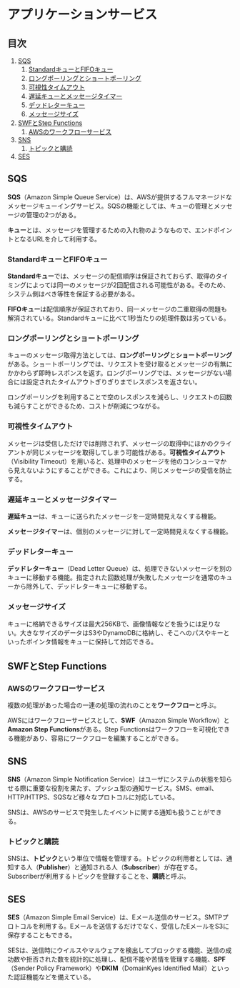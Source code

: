 # アプリケーションサービス


## 目次

1. [SQS](#sqs)
	1. [StandardキューとFIFOキュー](#standardキューとfifoキュー)
	1. [ロングポーリングとショートポーリング](#ロングポーリングとショートポーリング)
	1. [可視性タイムアウト](#可視性タイムアウト)
	1. [遅延キューとメッセージタイマー](#遅延キューとメッセージタイマー)
	1. [デッドレターキュー](#デッドレターキュー)
	1. [メッセージサイズ](#メッセージサイズ)
1. [SWFとStep Functions](#swfとstep-functions)
	1. [AWSのワークフローサービス](#awsのワークフローサービス)
1. [SNS](#sns)
	1. [トピックと購読](#トピックと購読)
1. [SES](#ses)


## SQS

**SQS**（Amazon Simple Queue Service）は、AWSが提供するフルマネージドなメッセージキューイングサービス。SQSの機能としては、キューの管理とメッセージの管理の2つがある。

**キュー**とは、メッセージを管理するための入れ物のようなもので、エンドポイントとなるURLを介して利用する。

### StandardキューとFIFOキュー

**Standardキュー**では、メッセージの配信順序は保証されておらず、取得のタイミングによっては同一のメッセージが2回配信される可能性がある。そのため、システム側はべき等性を保証する必要がある。

**FIFOキュー**は配信順序が保証されており、同一メッセージの二重取得の問題も解消されている。Standardキューに比べて1秒当たりの処理件数は劣っている。

### ロングポーリングとショートポーリング

キューのメッセージ取得方法としては、**ロングポーリング**と**ショートポーリング**がある。ショートポーリングでは、リクエストを受け取るとメッセージの有無にかかわらず即時レスポンスを返す。ロングポーリングでは、メッセージがない場合には設定されたタイムアウトぎりぎりまでレスポンスを返さない。

ロングポーリングを利用することで空のレスポンスを減らし、リクエストの回数も減らすことができるため、コストが削減につながる。

### 可視性タイムアウト

メッセージは受信しただけでは削除されず、メッセージの取得中にほかのクライアントが同じメッセージを取得してしまう可能性がある。**可視性タイムアウト**（Visibility Timeout）を用いると、処理中のメッセージを他のコンシューマから見えないようにすることができる。これにより、同じメッセージの受信を防止する。

### 遅延キューとメッセージタイマー

**遅延キュー**は、キューに送られたメッセージを一定時間見えなくする機能。

**メッセージタイマー**は、個別のメッセージに対して一定時間見えなくする機能。

### デッドレターキュー

**デッドレターキュー**（Dead Letter Queue）は、処理できないメッセージを別のキューに移動する機能。指定された回数処理が失敗したメッセージを通常のキューから除外して、デッドレターキューに移動する。

### メッセージサイズ

キューに格納できるサイズは最大256KBで、画像情報などを扱うには足りない。大きなサイズのデータはS3やDynamoDBに格納し、そこへのパスやキーといったポインタ情報をキューに保持して対応できる。


## SWFとStep Functions

### AWSのワークフローサービス

複数の処理があった場合の一連の処理の流れのことを**ワークフロー**と呼ぶ。

AWSにはワークフローサービスとして、**SWF**（Amazon Simple Workflow）と**Amazon Step Functions**がある。Step Functionsはワークフローを可視化できる機能があり、容易にワークフローを編集することができる。


## SNS

**SNS**（Amazon Simple Notification Service）はユーザにシステムの状態を知らせる際に重要な役割を果たす、プッシュ型の通知サービス。SMS、email、HTTP/HTTPS、SQSなど様々なプロトコルに対応している。

SNSは、AWSのサービスで発生したイベントに関する通知も扱うことができる。

### トピックと購読

SNSは、**トピック**という単位で情報を管理する。トピックの利用者としては、通知する人（**Publisher**）と通知される人（**Subscriber**）が存在する。Subscriberが利用するトピックを登録することを、**購読**と呼ぶ。


## SES

**SES**（Amazon Simple Email Service）は、Eメール送信のサービス。SMTPプロトコルを利用する。Eメールを送信するだけでなく、受信したEメールをS3に保存することもできる。

SESは、送信時にウイルスやマルウェアを検出してブロックする機能、送信の成功数や拒否された数を統計的に処理し、配信不能や苦情を管理する機能、**SPF**（Sender Policy Framework）や**DKIM**（DomainKyes Identified Mail）といった認証機能などを備えている。
